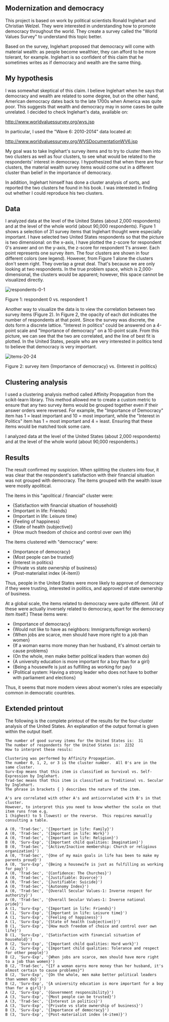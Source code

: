 ## Modernization and democracy

This project is based on work by political scientists Ronald Inglehart and Christian Welzel.  They were interested in understanding how to promote democracy throughout the world.  They create a survey called the "World Values Survey" to understand this topic better.

Based on the survey, Inglehart proposed that democracy will come with material wealth: as people become wealthier, they can afford to be more tolerant, for example.  Inglehart is so confident of this claim that he sometimes writes as if democracy and wealth are the same thing.

## My hypothesis

I was somewhat skeptical of this claim.  I believe Inglehart when he says that democracy and wealth are related to some degree, but on the other hand, American democracy dates back to the late 1700s when America was quite poor.  This suggests that wealth and democracy may in some cases be quite unrelated.  I decided to check Inglehart's data, available on:

http://www.worldvaluessurvey.org/wvs.jsp

In particular, I used the "Wave 6: 2010-2014" data located at:

http://www.worldvaluessurvey.org/WVSDocumentationWV6.jsp

My goal was to take Inglehart's survey items and to try to cluster them into two clusters as well as four clusters, to see what would be related to the respondents' interest in democracy.  I hypothesized that when there are four clusters, the material wealth survey items would come out in a different cluster than belief in the importance of democracy.

In addition, Inglehart himself has done a cluster analysis of sorts, and reported the two clusters he found in his book.  I was interested in finding out whether I could reproduce his two clusters.

## Data

I analyzed data at the level of the United States (about 2,000 respondents) and at the level of the whole world (about 90,000 respondents).  Figure 1 shows a selection of 31 survey items that Inglehart thought were especially important.  I have selected two United States respondents so that the picture is two dimensional: on the x-axis, I have plotted the z-score for respondent 0's answer and on the y-axis, the z-score for respondent 1's answer.  Each point represents one survey item.  The four clusters are shown in four different colors (see legend).  However, from Figure 1 alone the clusters don't seem right.  They overlap a great deal.  That's because we are only looking at two respondents.  In the true problem space, which is 2,000-dimensional, the clusters would be apparent; however, this space cannot be visualized directly.

![respondents-0-1](respondents-0-1.jpg)

Figure 1: respondent 0 vs. respondent 1

Another way to visualize the data is to view the correlation between two survey items (Figure 2).  In Figure 2, the opacity of each dot indicates the number of respondents at that point.  Since the survey was discrete, the dots form a discrete lattice.  "Interest in politics" could be answered on a 4-point scale and "Importance of democracy" on a 10-point scale.  From this picture, we can see that the two are correlated, and the line of best fit is plotted.  In the United States, people who are very interested in politics tend to believe that democracy is very important.

![items-20-24](items-20-24.jpg)

Figure 2: survey item {Importance of democracy} vs. {Interest in politics}

## Clustering analysis

I used a clustering analysis method called Affinity Propagation from the scikit-learn library.  This method allowed me to create a custom metric to ensure that any two survey items would be grouped together even if their answer orders were reversed.  For example, the "Importance of Democracy" item has 1 = least important and 10 = most important, while the "Interest in Politics" item has 1 = most important and 4 = least.  Ensuring that these items would be matched took some care.

I analyzed data at the level of the United States (about 2,000 respondents) and at the level of the whole world (about 90,000 respondents.)

## Results

The result confirmed my suspicion.  When splitting the clusters into four, it was clear that the respondent's satisfaction with their financial situation was not grouped with democracy.  The items grouped with the wealth issue were mostly apolitical.

The items in this "apolitical / financial" cluster were:
* {Satisfaction with financial situation of household}
* {Important in life: Friends}
* {Important in life: Leisure time}
* {Feeling of happiness}
* {State of health (subjective)}
* {How much freedom of choice and control over own life}

The items clustered with "democracy" were:

* {Importance of democracy}
* {Most people can be trusted}
* {Interest in politics}
* {Private vs state ownership of business}
* {Post-materialist index (4-item)}

Thus, people in the United States were more likely to approve of democracy if they were trusting, interested in politics, and approved of state ownership of business.

At a global scale, the items related to democracy were quite different.  (All of these were actually inversely related to democracy, apart for the democracy item itself.)  These items were:

* {Importance of democracy}
* {Would not like to have as neighbors: Immigrants/foreign workers}
* {When jobs are scarce, men should have more right to a job than women}
* {If a woman earns more money than her husband, it's almost certain to cause problems}
* {On the whole, men make better political leaders than women do}
* {A university education is more important for a boy than for a girl}
* {Being a housewife is just as fulfilling as working for pay}
* {Political system: Having a strong leader who does not have to bother with parliament and elections}

Thus, it seems that more modern views about women's roles are especially common in democratic countries.

## Extended printout

The following is the complete printout of the results for the four-cluster analysis of the United States.  An explanation of the output format is given within the output itself.

```
The number of good survey items for the United States is:  31
The number of respondents for the United States is:  2232
How to interpret these resuls:

Clustering was performed by Affinity Propagation.
The number 0, 1, 2, or 3 is the cluster number.  All 0's are in the same cluster.
Surv-Exp means that this item is classified as Survival vs. Self-Expression by Inglehart.
Trad-Sec means that this item is classified as Traditional vs. Secular by Inglehart.
The phrase in brackets { } describes the nature of the item.

A's are correlated with other A's and anticorrelated with B's in that cluster.
However, to interpret this you need to know whether the scale on that item runs from e.g.
1 (highest) to 5 (lowest) or the reverse.  This requires manually consulting a table.

A (0, 'Trad-Sec', '{Important in life: Family}')
A (0, 'Trad-Sec', '{Important in life: Work}')
A (0, 'Trad-Sec', '{Important in life: Religion}')
B (0, 'Surv-Exp', '{Important child qualities: Imagination}')
B (0, 'Trad-Sec', '{Active/Inactive membership: Church or religious organization}')
A (0, 'Trad-Sec', '{One of my main goals in life has been to make my parents proud}')
A (0, 'Surv-Exp', '{Being a housewife is just as fulfilling as working for pay}')
A (0, 'Trad-Sec', '{Confidence: The Churches}')
A (0, 'Trad-Sec', '{Justifiable: Divorce}')
A (0, 'Trad-Sec', '{Justifiable: Suicide}')
A (0, 'Trad-Sec', '{Autonomy Index}')
A (0, 'Trad-Sec', '{Overall Secular Values-1: Inverse respect for authority}')
A (0, 'Trad-Sec', '{Overall Secular Values-1: Inverse national pride}')
A (1, 'Surv-Exp', '{Important in life: Friends}')
A (1, 'Surv-Exp', '{Important in life: Leisure time}')
A (1, 'Surv-Exp', '{Feeling of happiness}')
A (1, 'Surv-Exp', '{State of health (subjective)}')
B (1, 'Surv-Exp', '{How much freedom of choice and control over own life}')
B (1, 'Surv-Exp', '{Satisfaction with financial situation of household}')
B (2, 'Surv-Exp', '{Important child qualities: Hard work}')
A (2, 'Surv-Exp', '{Important child qualities: Tolerance and respect for other people}')
B (2, 'Surv-Exp', '{When jobs are scarce, men should have more right to a job than women}')
B (2, 'Trad-Sec', "{If a woman earns more money than her husband, it's almost certain to cause problems}")
B (2, 'Surv-Exp', '{On the whole, men make better political leaders than women do}')
B (2, 'Surv-Exp', '{A university education is more important for a boy than for a girl}')
A (2, 'Surv-Exp', '{Government responsibility}')
A (3, 'Surv-Exp', '{Most people can be trusted}')
A (3, 'Trad-Sec', '{Interest in politics}')
A (3, 'Surv-Exp', '{Private vs state ownership of business}')
B (3, 'Surv-Exp', '{Importance of democracy}')
B (3, 'Surv-Exp', '{Post-materialist index (4-item)}')
```
